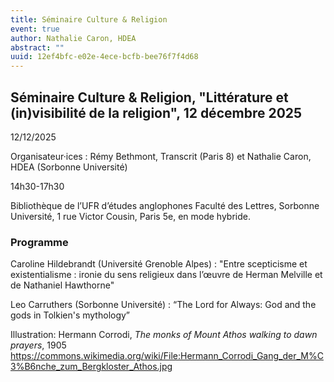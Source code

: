 ```yaml
---
title: Séminaire Culture & Religion 
event: true
author: Nathalie Caron, HDEA
abstract: ""
uuid: 12ef4bfc-e02e-4ece-bcfb-bee76f7f4d68
---
```



## Séminaire Culture & Religion, "Littérature et (in)visibilité de la religion", 12 décembre 2025

12/12/2025

Organisateur·ices : Rémy Bethmont, Transcrit (Paris 8) et Nathalie Caron, HDEA (Sorbonne Université)

14h30-17h30

Bibliothèque de l’UFR d’études anglophones
Faculté des Lettres, Sorbonne Université, 
1 rue Victor Cousin, Paris 5e, en mode hybride. 

### Programme 

Caroline Hildebrandt (Université Grenoble Alpes) : "Entre scepticisme et existentialisme : ironie du sens religieux dans l’œuvre de Herman Melville et de Nathaniel Hawthorne"

Leo Carruthers (Sorbonne Université) : “The Lord for Always: God and the gods in Tolkien's mythology”





Illustration: Hermann Corrodi, *The monks of Mount Athos walking to dawn prayers*, 1905
https://commons.wikimedia.org/wiki/File:Hermann_Corrodi_Gang_der_M%C3%B6nche_zum_Bergkloster_Athos.jpg
